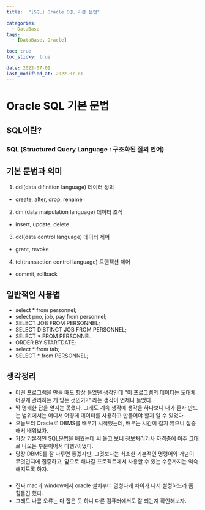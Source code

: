 ```yaml
---
title:  "[SQL] Oracle SQL 기본 문법" 

categories:
  - DataBase
tags:
  - [DataBase, Oracle]

toc: true
toc_sticky: true

date: 2022-07-01
last_modified_at: 2022-07-01
---
```



# Oracle SQL 기본 문법

## SQL이란?
### SQL (Structured Query Language : 구조화된 질의 언어)



## 기본 문법과 의미
1. ddl(data difinition language) 데이터 정의
 - create, alter, drop, rename
2. dml(data maipulation language) 데이터 조작
 - insert, update, delete
3. dcl(data control language) 데이터 제어
 - grant, revoke
4. tcl(transaction control language) 트랜잭션 제어
 - commit, rollback



## 일반적인 사용법
 - select * from personnel;
 - select pno, job, pay from personnel;
 - SELECT JOB FROM PERSONNEL;
 - SELECT DISTINCT JOB FROM PERSONNEL;
 - SELECT * FROM PERSONNEL
 - ORDER BY STARTDATE;
 - select * from tab;
 - SELECT * from PERSONNEL;



## 생각정리
 - 어떤 프로그램을 만들 때도 항상 들었던 생각인데 "이 프로그램의 데이터는 도대체 어떻게 관리하는 게 맞는 것인가?" 라는 생각이 언제나 들었다.
 - 딱 명쾌한 답을 얻지는 못했다. 그래도 계속 생각에 생각을 하다보니 내가 혼자 만드는 범위에서는 어디서 어떻게 데이터를 사용하고 만들어야 할지 알 수 있었다.
 - 오늘부터 Oracle로 DBMS를 배우기 시작했는데, 배우는 시간이 길지 않으니 집중해서 배워보자.
 - 가장 기본적인 SQL문법을 배웠는데 써 놓고 보니 정보처리기사 자격증에 아주 그대로 나오는 부분이어서 다행?이었다.
 - 당장 DBMS를 잘 다루면 좋겠지만, 그것보다는 최소한 기본적인 명령어와 개념이 무엇인지에 집중하고, 앞으로 해나갈 프로젝트에서 사용할 수 있는 수준까지는 익숙해지도록 하자.


##### 
 - 진짜 mac과 window에서 oracle 설치부터 엄청나게 차이가 나서 설정하느라 좀 힘들긴 했다.
 - 그래도 나름 오류는 다 잡은 듯 하니 다른 컴퓨터에서도 잘 되는지 확인해보자.


<br>



<!-- [맨 위](#){: .btn .btn--primary }{: .align-right} 스크롤시 자동으로 up to 화살표가 나오므로 삭제 -->
